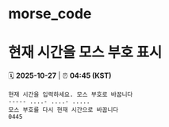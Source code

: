 # morse_code
# 현재 시간을 모스 부호 표시
<!-- MORSE_TIME_START -->
🗓️ **2025-10-27** | ⏰ **04:45 (KST)**

```
현재 시간을 입력하세요. 모스 부호로 바꿉니다
----- ....- ....- .....
모스 부호를 다시 현재 시간으로 바꿉니다
0445
```
<!-- MORSE_TIME_END -->
